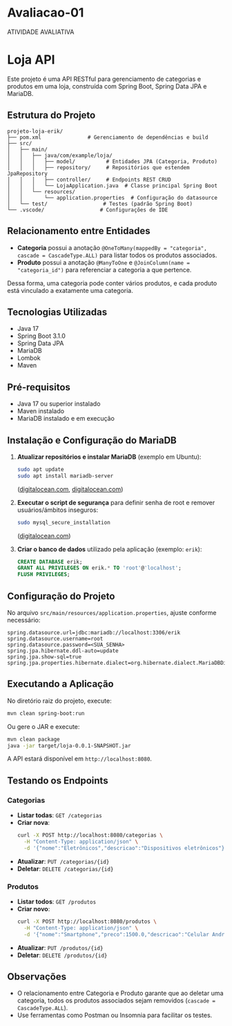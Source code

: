 # Avaliacao-01
ATIVIDADE AVALIATIVA
# Loja API

Este projeto é uma API RESTful para gerenciamento de categorias e produtos em uma loja, construída com Spring Boot, Spring Data JPA e MariaDB.

## Estrutura do Projeto

```
projeto-loja-erik/
├── pom.xml               # Gerenciamento de dependências e build
├── src/
│   ├── main/
│   │   ├── java/com/example/loja/
│   │   │   ├── model/          # Entidades JPA (Categoria, Produto)
│   │   │   ├── repository/     # Repositórios que estendem JpaRepository
│   │   │   ├── controller/     # Endpoints REST CRUD
│   │   │   └── LojaApplication.java  # Classe principal Spring Boot
│   │   └── resources/
│   │       └── application.properties  # Configuração do datasource
│   └── test/                  # Testes (padrão Spring Boot)
└── .vscode/                  # Configurações de IDE
```

## Relacionamento entre Entidades

- **Categoria** possui a anotação `@OneToMany(mappedBy = "categoria", cascade = CascadeType.ALL)` para listar todos os produtos associados.
- **Produto** possui a anotação `@ManyToOne` e `@JoinColumn(name = "categoria_id")` para referenciar a categoria a que pertence.

Dessa forma, uma categoria pode conter vários produtos, e cada produto está vinculado a exatamente uma categoria.

## Tecnologias Utilizadas

- Java 17
- Spring Boot 3.1.0
- Spring Data JPA
- MariaDB
- Lombok
- Maven

## Pré-requisitos

- Java 17 ou superior instalado
- Maven instalado
- MariaDB instalado e em execução

## Instalação e Configuração do MariaDB

1. **Atualizar repositórios e instalar MariaDB** (exemplo em Ubuntu):

   ```bash
   sudo apt update
   sudo apt install mariadb-server
   ```
   ([digitalocean.com](https://www.digitalocean.com/community/tutorials/how-to-install-mariadb-on-ubuntu-20-04?utm_source=chatgpt.com), [digitalocean.com](https://www.digitalocean.com/community/tutorials/how-to-install-mariadb-on-ubuntu-22-04?utm_source=chatgpt.com))

2. **Executar o script de segurança** para definir senha de root e remover usuários/ámbitos inseguros:

   ```bash
   sudo mysql_secure_installation
   ```
   ([digitalocean.com](https://www.digitalocean.com/community/tutorials/how-to-install-mariadb-on-ubuntu-20-04?utm_source=chatgpt.com))

3. **Criar o banco de dados** utilizado pela aplicação (exemplo: `erik`):

   ```sql
   CREATE DATABASE erik;
   GRANT ALL PRIVILEGES ON erik.* TO 'root'@'localhost';
   FLUSH PRIVILEGES;
   ```

## Configuração do Projeto

No arquivo `src/main/resources/application.properties`, ajuste conforme necessário:

```properties
spring.datasource.url=jdbc:mariadb://localhost:3306/erik
spring.datasource.username=root
spring.datasource.password=<SUA_SENHA>
spring.jpa.hibernate.ddl-auto=update
spring.jpa.show-sql=true
spring.jpa.properties.hibernate.dialect=org.hibernate.dialect.MariaDBDialect
```

## Executando a Aplicação

No diretório raiz do projeto, execute:

```bash
mvn clean spring-boot:run
```

Ou gere o JAR e execute:

```bash
mvn clean package
java -jar target/loja-0.0.1-SNAPSHOT.jar
```

A API estará disponível em `http://localhost:8080`.

## Testando os Endpoints

### Categorias

- **Listar todas**:  `GET /categorias`
- **Criar nova**:
  ```bash
  curl -X POST http://localhost:8080/categorias \
    -H "Content-Type: application/json" \
    -d '{"nome":"Eletrônicos","descricao":"Dispositivos eletrônicos"}'
  ```
- **Atualizar**: `PUT /categorias/{id}`
- **Deletar**: `DELETE /categorias/{id}`

### Produtos

- **Listar todos**:  `GET /produtos`
- **Criar novo**:
  ```bash
  curl -X POST http://localhost:8080/produtos \
    -H "Content-Type: application/json" \
    -d '{"nome":"Smartphone","preco":1500.0,"descricao":"Celular Android","categoria":{"id":1}}'
  ```
- **Atualizar**: `PUT /produtos/{id}`
- **Deletar**: `DELETE /produtos/{id}`

## Observações

- O relacionamento entre Categoria e Produto garante que ao deletar uma categoria, todos os produtos associados sejam removidos (`cascade = CascadeType.ALL`).
- Use ferramentas como Postman ou Insomnia para facilitar os testes.

